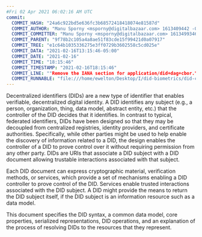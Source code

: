 ```yaml
---
#Fri 02 Apr 2021 06:02:16 AM UTC
commit:
  COMMIT_HASH: "24a6c922bd5e636fc3b68572418418074e81587d"
  COMMIT_AUTHOR: "Manu Sporny <msporny@digitalbazaar.com> 1613409442 -0500"
  COMMIT_COMMITTER: "Manu Sporny <msporny@digitalbazaar.com> 1613499346 -0500"
  COMMIT_PARENT: "9f78b2c105a4a8ae51f83cde15f99421d0a07917"
  COMMIT_TREE: "e1c64b1035336275e3ff0729b3602558c5cd025e"
  COMMIT_DATA: "2021-02-16T13:15:46-05:00"
  COMMIT_DATE: "2021-02-16"
  COMMIT_TIME: "18:15:46"
  COMMIT_TIMESTAMP: "2021-02-16T18:15:46"
  COMMIT_LINE: ""Remove the IANA section for application/did+dag+cbor."
  COMMIT_RUNNABLE: "file:///home/ewelton/Desktop/I/did-biometrics/did-core-dataset/analysis/gitinfo/24a6c922bd5e636fc3b68572418418074e81587d/snapshot/index.html"
---
```


<section id="abstract">
<p>
<a>Decentralized identifiers</a> (DIDs) are a new type of identifier that
enables verifiable, decentralized digital identity. A <a>DID</a> identifies any
subject (e.g., a person, organization, thing, data model, abstract entity, etc.)
that the controller of the <a>DID</a> decides that it identifies. In contrast to
typical, federated identifiers, <a>DIDs</a> have been designed so that they may
be decoupled from centralized registries, identity providers, and certificate
authorities. Specifically, while other parties might be used to help enable the
discovery of information related to a <a>DID</a>, the design enables the
controller of a <a>DID</a> to prove control over it without requiring permission
from any other party. <a>DIDs</a> are <a>URIs</a> that associate a <a>DID
subject</a> with a <a>DID document</a> allowing trustable interactions
associated with that subject.
    </p>
<p>
Each <a>DID document</a> can express cryptographic material, <a>verification
methods</a>, or <a>services</a>, which provide a set of mechanisms enabling a
<a>DID controller</a> to prove control of the <a>DID</a>. <a>Services</a> enable
trusted interactions associated with the <a>DID subject</a>. A <a>DID</a> might
provide the means to return the <a>DID subject</a> itself, if the <a>DID
subject</a> is an information resource such as a data model.
    </p>
<p>
This document specifies the DID syntax, a common data model, core properties,
serialized representations, DID operations, and an explanation of the process
of resolving DIDs to the resources that they represent.
    </p>
</section>
